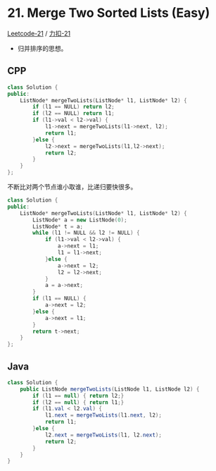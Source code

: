 # 21. Merge Two Sorted Lists (Easy)

[Leetcode-21](https://leetcode.com/problems/merge-two-sorted-lists/) / [力扣-21](https://leetcode-cn.com/problems/merge-two-sorted-lists/)

- 归并排序的思想。

## CPP

```cpp
class Solution {
public:
    ListNode* mergeTwoLists(ListNode* l1, ListNode* l2) {
        if (l1 == NULL) return l2;
        if (l2 == NULL) return l1;
        if (l1->val < l2->val) {
            l1->next = mergeTwoLists(l1->next, l2);
            return l1;
        }else {
            l2->next = mergeTwoLists(l1,l2->next);
            return l2;
        }
    }
};
```

不断比对两个节点谁小取谁，比递归要快很多。

```cpp
class Solution {
public:
    ListNode* mergeTwoLists(ListNode* l1, ListNode* l2) {
        ListNode* a = new ListNode(0);
        ListNode* t = a;
        while (l1 != NULL && l2 != NULL) {
            if (l1->val < l2->val) {
                a->next = l1;
                l1 = l1->next;
            }else {
                a->next = l2;
                l2 = l2->next;
            }
            a = a->next;
        }
        if (l1 == NULL) {
            a->next = l2;
        }else {
            a->next = l1;
        }
        return t->next;
    }
};
```

## Java

```java
class Solution {
    public ListNode mergeTwoLists(ListNode l1, ListNode l2) {
        if (l1 == null) { return l2;}
        if (l2 == null) { return l1;}
        if (l1.val < l2.val) {
            l1.next = mergeTwoLists(l1.next, l2);
            return l1;
        }else {
            l2.next = mergeTwoLists(l1, l2.next);
            return l2;
        }
    }
}
```
